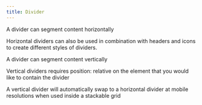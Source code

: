 ```yaml
---
title: Divider
---
```


A divider can segment content horizontally

Horizontal dividers can also be used in combination with headers and icons to create different styles of dividers.

A divider can segment content vertically

Vertical dividers requires position: relative on the element that you would like to contain the divider

A vertical divider will automatically swap to a horizontal divider at mobile resolutions when used inside a stackable grid